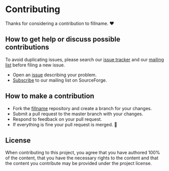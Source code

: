 # Contributing

Thanks for considering a contribution to fillname. ❤️

## How to get help or discuss possible contributions

To avoid duplicating issues, please search our [issue tracker][issues] and our
[mailing list][mailing_list] before filing a new issue.

- Open an [issue][new_issue] describing your problem.
- [Subscribe] to our mailing list on SourceForge.

## How to make a contribution

- Fork the [fillname][project_url] repository and create a branch for your
  changes.
- Submit a pull request to the master branch with your changes.
- Respond to feedback on your pull request.
- If everything is fine your pull request is merged. 🥳

## License

When contributing to this project, you agree that you have authored 100% of the
content, that you have the necessary rights to the content and that the content
you contribute may be provided under the project license.

[issues]: https://fillname.org/issues/
[mailing_list]: https://sourceforge.net/p/potassco/mailman/potassco-users/
[new_issue]: https://fillname.org/issues/new/
[project_url]: https://fillname.org/
[subscribe]: https://sourceforge.net/projects/potassco/lists/potassco-users/
